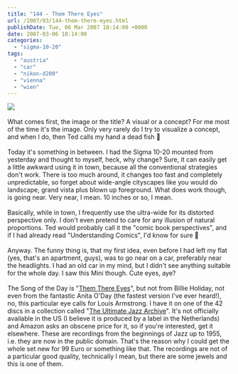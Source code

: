 ```yaml
---
title: "144 - Them There Eyes"
url: /2007/03/144-them-there-eyes.html
publishDate: Tue, 06 Mar 2007 18:14:00 +0000
date: 2007-03-06 18:14:00
categories: 
  - "sigma-10-20"
tags: 
  - "austria"
  - "car"
  - "nikon-d200"
  - "vienna"
  - "wien"
---
```

<a href="https://d25zfm9zpd7gm5.cloudfront.net/1200x1200/2007/20070306_083404_ps.jpg"><img src="https://d25zfm9zpd7gm5.cloudfront.net/0600x0600/2007/20070306_083404_ps.jpg"/></a><br/><br/>What comes first, the image or the title? A visual or a concept? For me most of the time it's the image. Only very rarely do I try to visualize a concept, and when I do, then Ted calls my hand a dead fish 🙂<br/><br/>Today it's something in between. I had the Sigma 10-20 mounted from yesterday and thought to myself, heck, why change? Sure, it can easily get a little awkward using it in town, because all the conventional strategies don't work. There is too much around, it changes too fast and completely unpredictable, so forget about wide-angle cityscapes like you would do landscape, grand vista plus blown up foreground. What does work though, is going near. Very near, I mean. 10 inches or so, I mean.<br/><br/>Basically, while in town, I frequently use the ultra-wide for its distorted perspective only. I don't even pretend to care for any illusion of natural proportions. Ted would probably call it the "comic book perspectives", and if I had already read "Understanding Comics", I'd know for sure 🙂<br/><br/>Anyway. The funny thing is, that my first idea, even before I had left my flat (yes, that's an apartment, guys), was to go near on a car, preferably near the headlights. I had an old car in my mind, but I didn't see anything suitable for the whole day. I saw this Mini though. Cute eyes, aye?<br/><br/>The Song of the Day is "<a href="http://www.lyricsfreak.com/b/billie+holiday/them+there+eyes_20017991.html" target="_blank">Them There Eyes</a>", but not from Billie Holiday, not even from the fantastic Anita O'Day (the fastest version I've ever heard!), no, this particular eye calls for Louis Armstrong. I have it on one of the 42 discs in a collection called "<a href="http://www.amazon.com/Ultimate-Jazz-Archive-Various-Artists/dp/B000B7I3W4" target="_blank">The Ultimate Jazz Archive</a>". It's not officially available in the US (I believe it is produced by a label in the Netherlands) and Amazon asks an obscene price for it, so if you're interested, get it elsewhere. These are recordings from the beginnings of Jazz up to 1955, i.e. they are now in the public domain. That's the reason why I could get the whole set new for 99 Euro or something like that. The recordings are not of a particular good quality, technically I mean, but there are some jewels and this is one of them.

